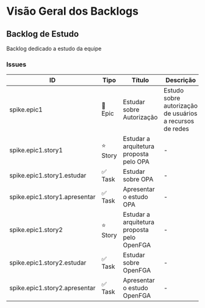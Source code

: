# Visão Geral dos Backlogs

## Backlog de Estudo

Backlog dedicado a estudo da equipe

### Issues

| ID | Tipo | Título | Descrição | Status | Dependências |
| --- | --- | --- | --- | --- | --- |
| spike.epic1 | 🌟 Epic | Estudar sobre Autorização | Estudo sobre autorização de usuários a recursos de redes | - | - |
|   spike.epic1.story1 | ⭐ Story | Estudar a arquitetura proposta pelo OPA | - | - | - |
|     spike.epic1.story1.estudar | ✅ Task | Estudar sobre OPA | - | - | - |
|     spike.epic1.story1.apresentar | ✅ Task | Apresentar o estudo OPA | - | - | spike.epic1.story2.estudar, spike.epic1.story1.estudar |
|   spike.epic1.story2 | ⭐ Story | Estudar a arquitetura proposta pelo OpenFGA | - | - | - |
|     spike.epic1.story2.estudar | ✅ Task | Estudar sobre OpenFGA | - | - | - |
|     spike.epic1.story2.apresentar | ✅ Task | Apresentar o estudo OpenFGA | - | - | spike.epic1.story2.estudar, spike.epic1.story1.estudar |

